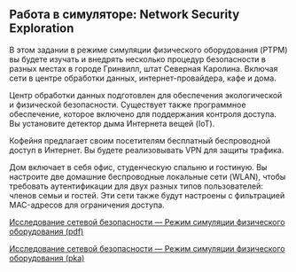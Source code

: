 <!-- 3.11.1 -->
## Работа в симуляторе: Network Security Exploration
В этом задании в режиме симуляции физического оборудования (PTPM) вы будете изучать и внедрять несколько процедур безопасности в разных местах в городе Гринвилл, штат Северная Каролина. Включая сети в центре обработки данных, интернет-провайдера, кафе и дома.

Центр обработки данных подготовлен для обеспечения экологической и физической безопасности. Существует также программное обеспечение, которое включено для поддержания контроля доступа. Вы установите детектор дыма Интернета вещей (IoT).

Кофейня предлагает своим посетителям бесплатный беспроводной доступ в Интернет. Вы будете реализовывать VPN для защиты трафика.

Дом включает в себя офис, студенческую спальню и гостиную. Вы настроите две домашние беспроводные локальные сети (WLAN), чтобы требовать аутентификации для двух разных типов пользователей: членов семьи и гостей. Эти сети также будут настроены с фильтрацией MAC-адресов для ограничения доступа.

[Исследование сетевой безопасности — Режим симуляции физического оборудования (pdf)](./assets/3.11.1-packet-tracer---network-security-exploration---physical-mode_ru-RU_ru-RU.pdf)

[Исследование сетевой безопасности — Режим симуляции физического оборудования (pka)](./assets/3.11.1-packet-tracer---network-security-exploration---physical-mode_ru-RU.pka)

<!-- 3.11.3 Контрольная по модулю - Принципы обеспечения безопасности сети  -->